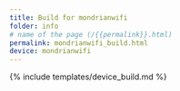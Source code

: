 ```yaml
---
title: Build for mondrianwifi
folder: info
# name of the page (/{{permalink}}.html)
permalink: mondrianwifi_build.html
device: mondrianwifi
---
```

{% include templates/device_build.md %}
